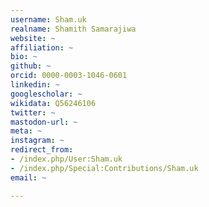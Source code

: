 ```yaml
---
username: Sham.uk
realname: Shamith Samarajiwa
website: ~
affiliation: ~
bio: ~
github: ~
orcid: 0000-0003-1046-0601
linkedin: ~
googlescholar: ~
wikidata: Q56246106
twitter: ~
mastodon-url: ~
meta: ~
instagram: ~
redirect_from:
- /index.php/User:Sham.uk
- /index.php/Special:Contributions/Sham.uk
email: ~

---
```


